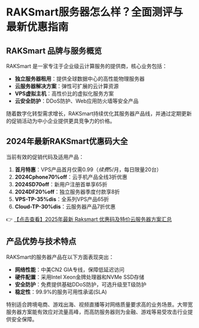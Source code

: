 # RAKSmart服务器怎么样？全面测评与最新优惠指南

## RAKSmart 品牌与服务概览

RAKSmart 是一家专注于企业级云计算服务的提供商，核心业务包括：

- **独立服务器租用**：提供全球数据中心的高性能物理服务器
- **云服务器解决方案**：弹性可扩展的云计算资源
- **VPS虚拟主机**：高性价比的虚拟化服务方案
- **云安全防护**：DDoS防护、Web应用防火墙等安全产品

随着数字化转型需求增长，RAKSmart持续优化其服务器产品线，并通过定期更新的促销活动为中小企业提供更具竞争力的价格。

## 2024年最新RAKSmart优惠码大全

当前有效的促销代码及适用产品：

1. **首月特惠**：VPS产品首月仅需$0.99（续费$5/月，每日限量20台）
2. **2024Cphone70%off**：云手机产品全线3折优惠
3. **2024SD70off**：新用户注册首单享65折
4. **2024DF20%off**：独立服务器季度付款享8折
5. **VPS-TP-35%dis**：全系列VPS产品65折
6. **Cloud-TP-30%dis**：云服务器产品7折优惠

👉 [【点击查看】2025年最新 Raksmart 优惠码及特价云服务器方案汇总](https://bit.ly/raksmart)

## 产品优势与技术特点

RAKSmart的服务器产品在以下方面表现突出：

- **网络性能**：中美CN2 GIA专线，保障低延迟访问
- **硬件配置**：采用Intel Xeon金牌处理器和NVMe SSD存储
- **安全防护**：免费提供基础DDoS防护，可选升级至T级防护
- **稳定性**：99.9%的服务可用性承诺(SLA)

特别适合跨境电商、游戏出海、视频直播等对网络质量要求高的业务场景。大带宽服务器方案能有效应对流量高峰，而高防服务器则为金融、游戏等易受攻击行业提供安全保障。